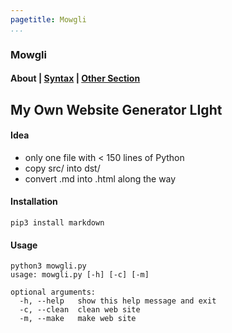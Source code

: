 ```yaml
---
pagetitle: Mowgli
...
```


### Mowgli

#### About | [Syntax](syntax/index.html) | [Other Section](other_section/index.html)

## My Own Website Generator LIght

#### Idea

- only one file with < 150 lines of Python
- copy src/ into dst/
- convert .md into .html along the way

#### Installation

    pip3 install markdown

#### Usage

    python3 mowgli.py 
    usage: mowgli.py [-h] [-c] [-m]
    
    optional arguments:
      -h, --help   show this help message and exit
      -c, --clean  clean web site
      -m, --make   make web site
